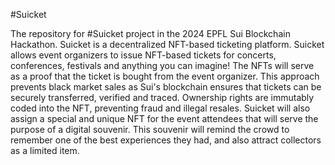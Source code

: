 #Suicket

The repository for #Suicket project in the 2024 EPFL Sui Blockchain Hackathon. Suicket is a decentralized NFT-based ticketing platform. Suicket allows event organizers to issue NFT-based tickets for concerts, conferences, festivals and anything you can imagine! The NFTs will serve as a proof that the ticket is bought from the event organizer. This approach prevents black market sales as Sui's blockchain ensures that tickets can be securely transferred, verified and traced. Ownership rights are immutably coded into the NFT, preventing fraud and illegal resales. Suicket will also assign a special and unique NFT for the event attendees that will serve the purpose of a digital souvenir. This souvenir will remind the crowd to remember one of the best experiences they had, and also attract collectors as a limited item. 

